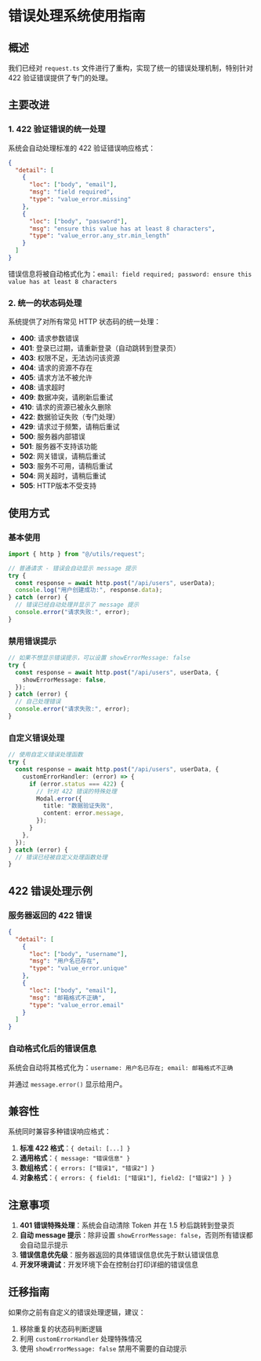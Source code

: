 # 错误处理系统使用指南

## 概述

我们已经对 `request.ts` 文件进行了重构，实现了统一的错误处理机制，特别针对 422 验证错误提供了专门的处理。

## 主要改进

### 1. 422 验证错误的统一处理

系统会自动处理标准的 422 验证错误响应格式：

```json
{
  "detail": [
    {
      "loc": ["body", "email"],
      "msg": "field required",
      "type": "value_error.missing"
    },
    {
      "loc": ["body", "password"],
      "msg": "ensure this value has at least 8 characters",
      "type": "value_error.any_str.min_length"
    }
  ]
}
```

错误信息将被自动格式化为：`email: field required; password: ensure this value has at least 8 characters`

### 2. 统一的状态码处理

系统提供了对所有常见 HTTP 状态码的统一处理：

- **400**: 请求参数错误
- **401**: 登录已过期，请重新登录（自动跳转到登录页）
- **403**: 权限不足，无法访问该资源
- **404**: 请求的资源不存在
- **405**: 请求方法不被允许
- **408**: 请求超时
- **409**: 数据冲突，请刷新后重试
- **410**: 请求的资源已被永久删除
- **422**: 数据验证失败（专门处理）
- **429**: 请求过于频繁，请稍后重试
- **500**: 服务器内部错误
- **501**: 服务器不支持该功能
- **502**: 网关错误，请稍后重试
- **503**: 服务不可用，请稍后重试
- **504**: 网关超时，请稍后重试
- **505**: HTTP版本不受支持

## 使用方式

### 基本使用

```typescript
import { http } from "@/utils/request";

// 普通请求 - 错误会自动显示 message 提示
try {
  const response = await http.post("/api/users", userData);
  console.log("用户创建成功:", response.data);
} catch (error) {
  // 错误已经自动处理并显示了 message 提示
  console.error("请求失败:", error);
}
```

### 禁用错误提示

```typescript
// 如果不想显示错误提示，可以设置 showErrorMessage: false
try {
  const response = await http.post("/api/users", userData, {
    showErrorMessage: false,
  });
} catch (error) {
  // 自己处理错误
  console.error("请求失败:", error);
}
```

### 自定义错误处理

```typescript
// 使用自定义错误处理函数
try {
  const response = await http.post("/api/users", userData, {
    customErrorHandler: (error) => {
      if (error.status === 422) {
        // 针对 422 错误的特殊处理
        Modal.error({
          title: "数据验证失败",
          content: error.message,
        });
      }
    },
  });
} catch (error) {
  // 错误已经被自定义处理函数处理
}
```

## 422 错误处理示例

### 服务器返回的 422 错误

```json
{
  "detail": [
    {
      "loc": ["body", "username"],
      "msg": "用户名已存在",
      "type": "value_error.unique"
    },
    {
      "loc": ["body", "email"],
      "msg": "邮箱格式不正确",
      "type": "value_error.email"
    }
  ]
}
```

### 自动格式化后的错误信息

系统会自动将其格式化为：`username: 用户名已存在; email: 邮箱格式不正确`

并通过 `message.error()` 显示给用户。

## 兼容性

系统同时兼容多种错误响应格式：

1. **标准 422 格式**：`{ detail: [...] }`
2. **通用格式**：`{ message: "错误信息" }`
3. **数组格式**：`{ errors: ["错误1", "错误2"] }`
4. **对象格式**：`{ errors: { field1: ["错误1"], field2: ["错误2"] } }`

## 注意事项

1. **401 错误特殊处理**：系统会自动清除 Token 并在 1.5 秒后跳转到登录页
2. **自动 message 提示**：除非设置 `showErrorMessage: false`，否则所有错误都会自动显示提示
3. **错误信息优先级**：服务器返回的具体错误信息优先于默认错误信息
4. **开发环境调试**：开发环境下会在控制台打印详细的错误信息

## 迁移指南

如果你之前有自定义的错误处理逻辑，建议：

1. 移除重复的状态码判断逻辑
2. 利用 `customErrorHandler` 处理特殊情况
3. 使用 `showErrorMessage: false` 禁用不需要的自动提示
